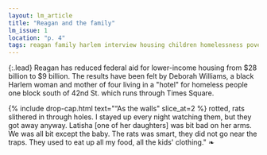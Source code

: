 ```yaml
---
layout: lm_article
title: "Reagan and the family"
lm_issue: 1
location: "p. 4"
tags: reagan family harlem interview housing children homelessness poverty black-americans
---
```


{:.lead}
Reagan has reduced
federal aid for lower-income housing from $28 billion to $9 billion.
The results have been felt by Deborah Williams, a black Harlem woman
and mother of four living in a "hotel" for homeless people
one block south of 42nd St. which runs through Times Square.

{% include drop-cap.html text="“As the walls" slice_at=2 %}
rotted, rats slithered in through holes.
I stayed up every night watching them, but they got away anyway.
Latisha [one of her daughters] was bit bad on her arms.
We was all bit except the baby.
The rats was smart, they did not go near the traps.
They used to eat up all my food, all the kids' clothing."&nbsp;❧